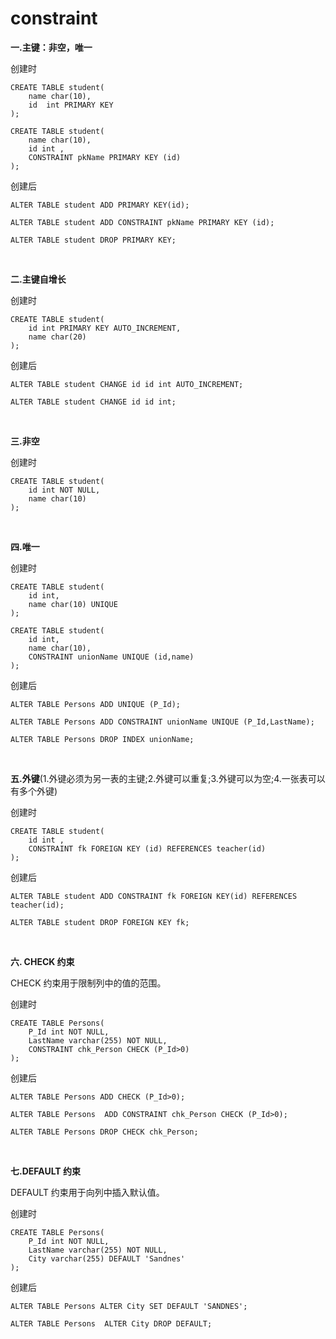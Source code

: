 # constraint
		
**一.主键：非空，唯一**

创建时
```
CREATE TABLE student(
	name char(10),
	id  int PRIMARY KEY
);

CREATE TABLE student(
	name char(10),
	id int ,
	CONSTRAINT pkName PRIMARY KEY (id)
);
```

创建后	
	
```
ALTER TABLE student ADD PRIMARY KEY(id);
	
ALTER TABLE student ADD CONSTRAINT pkName PRIMARY KEY (id);
	
ALTER TABLE student DROP PRIMARY KEY;

```	
	
<br/>

**二.主键自增长**

创建时

```
CREATE TABLE student(
	id int PRIMARY KEY AUTO_INCREMENT,
	name char(20)
);
```	

创建后

```
ALTER TABLE student CHANGE id id int AUTO_INCREMENT;
	
ALTER TABLE student CHANGE id id int;

```

<br/>

**三.非空**

创建时

```
CREATE TABLE student(
	id int NOT NULL,
	name char(10)
);
```

<br/>

**四.唯一**

创建时

```
CREATE TABLE student(
	id int,
	name char(10) UNIQUE
);

CREATE TABLE student(
	id int,
	name char(10),
	CONSTRAINT unionName UNIQUE (id,name)
);
```

创建后

```
ALTER TABLE Persons ADD UNIQUE (P_Id);

ALTER TABLE Persons ADD CONSTRAINT unionName UNIQUE (P_Id,LastName);

ALTER TABLE Persons DROP INDEX unionName;
```

<br/>

**五.外键**(1.外键必须为另一表的主键;2.外键可以重复;3.外键可以为空;4.一张表可以有多个外键)

创建时

```
CREATE TABLE student(
	id int ,
	CONSTRAINT fk FOREIGN KEY (id) REFERENCES teacher(id)
);
```

创建后

```
ALTER TABLE student ADD CONSTRAINT fk FOREIGN KEY(id) REFERENCES teacher(id);
	
ALTER TABLE student DROP FOREIGN KEY fk;
```	

<br/>

**六. CHECK 约束**

CHECK 约束用于限制列中的值的范围。

创建时

```
CREATE TABLE Persons(
	P_Id int NOT NULL,
	LastName varchar(255) NOT NULL,
	CONSTRAINT chk_Person CHECK (P_Id>0)
);
```

创建后

```
ALTER TABLE Persons ADD CHECK (P_Id>0);

ALTER TABLE Persons  ADD CONSTRAINT chk_Person CHECK (P_Id>0);

ALTER TABLE Persons DROP CHECK chk_Person;
```

<br/>

**七.DEFAULT 约束**
	
DEFAULT 约束用于向列中插入默认值。	

创建时

```
CREATE TABLE Persons(
	P_Id int NOT NULL,
	LastName varchar(255) NOT NULL,
	City varchar(255) DEFAULT 'Sandnes'
);
```

创建后

```
ALTER TABLE Persons ALTER City SET DEFAULT 'SANDNES';

ALTER TABLE Persons  ALTER City DROP DEFAULT;
```